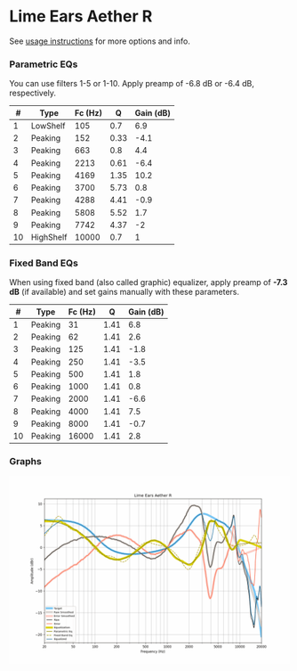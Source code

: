 # Lime Ears Aether R
See [usage instructions](https://github.com/jaakkopasanen/AutoEq#usage) for more options and info.

### Parametric EQs
You can use filters 1-5 or 1-10. Apply preamp of -6.8 dB or -6.4 dB, respectively.

|   # | Type      |   Fc (Hz) |    Q |   Gain (dB) |
|-----|-----------|-----------|------|-------------|
|   1 | LowShelf  |       105 | 0.7  |         6.9 |
|   2 | Peaking   |       152 | 0.33 |        -4.1 |
|   3 | Peaking   |       663 | 0.8  |         4.4 |
|   4 | Peaking   |      2213 | 0.61 |        -6.4 |
|   5 | Peaking   |      4169 | 1.35 |        10.2 |
|   6 | Peaking   |      3700 | 5.73 |         0.8 |
|   7 | Peaking   |      4288 | 4.41 |        -0.9 |
|   8 | Peaking   |      5808 | 5.52 |         1.7 |
|   9 | Peaking   |      7742 | 4.37 |        -2   |
|  10 | HighShelf |     10000 | 0.7  |         1   |

### Fixed Band EQs
When using fixed band (also called graphic) equalizer, apply preamp of **-7.3 dB** (if available) and set gains manually with these parameters.

|   # | Type    |   Fc (Hz) |    Q |   Gain (dB) |
|-----|---------|-----------|------|-------------|
|   1 | Peaking |        31 | 1.41 |         6.8 |
|   2 | Peaking |        62 | 1.41 |         2.6 |
|   3 | Peaking |       125 | 1.41 |        -1.8 |
|   4 | Peaking |       250 | 1.41 |        -3.5 |
|   5 | Peaking |       500 | 1.41 |         1.8 |
|   6 | Peaking |      1000 | 1.41 |         0.8 |
|   7 | Peaking |      2000 | 1.41 |        -6.6 |
|   8 | Peaking |      4000 | 1.41 |         7.5 |
|   9 | Peaking |      8000 | 1.41 |        -0.7 |
|  10 | Peaking |     16000 | 1.41 |         2.8 |

### Graphs
![](./Lime%20Ears%20Aether%20R.png)
